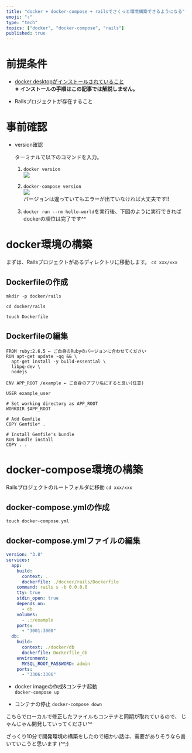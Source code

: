```yaml
---
title: "docker + docker-compose + railsでさくっと環境構築できるようになる"
emoji: "✌️"
type: "tech"
topics: ["docker", "docker-compose", "rails"]
published: true
---
```


# 前提条件

- [docker desktopがインストールされていること](https://www.docker.com/products/docker-desktop)  
**※ インストールの手順はこの記事では解説しません。**

- Railsプロジェクトが存在すること

# 事前確認
- version確認

  ターミナルで以下のコマンドを入力。  
  1. `docker version`  
![](https://storage.googleapis.com/zenn-user-upload/088c67aa2dcbc90e88314663.png)

  2. `docker-compose version`  
![](https://storage.googleapis.com/zenn-user-upload/8b089d1899b95f51e3230736.png)  
バージョンは違っていてもエラーが出ていなければ大丈夫です!!  

  3. `docker run --rm hello-world`を実行後、下図のように実行できればdockerの順位は完了です^^  

# docker環境の構築

まずは、Railsプロジェクトがあるディレクトリに移動します。
`cd xxx/xxx`

## Dockerfileの作成
`mkdir -p docker/rails`

`cd docker/rails`

`touch Dockerfile`

## Dockerfileの編集

```Dockerfile:Dockerfile
FROM ruby:2.6.5 ← ご自身のRubyのバージョンに合わせてください
RUN apt-get update -qq && \
  apt-get install -y build-essential \
  libpq-dev \
  nodejs

ENV APP_ROOT /example ← ご自身のアプリ名にすると良い(任意)

USER example_user

# Set working directory as APP_ROOT
WORKDIR $APP_ROOT

# Add Gemfile
COPY Gemfile* .

# Install Gemfile's bundle
RUN bundle install
COPY . .
```

# docker-compose環境の構築

Railsプロジェクトのルートフォルダに移動
`cd xxx/xxx`

## docker-compose.ymlの作成
`touch docker-compose.yml`


## docker-compose.ymlファイルの編集

```yml:docker-compose.yml
version: "3.8"
services:
  app:
    build:
      context: .
      dockerfile: ./docker/rails/Dockerfile
    command: rails s -b 0.0.0.0
    tty: true
    stdin_open: true
    depends_on:
      - db
    volumes:
      - .:/example
    ports:
      - "3001:3000"
  db:
    build:
      context: ./docker/db
      dockerfile: Dockerfile_db
    environment:
      MYSQL_ROOT_PASSWORD: admin
    ports:
      - "3306:3306"
```

- docker imageの作成&コンテナ起動  
`docker-compose up`

- コンテナの停止
`docker-compose down`



こちらでローカルで修正したファイルもコンテナと同期が取れているので、
じゃんじゃん開発していってください^^

ざっくり10分で開発環境の構築をしたので細かい話は、需要がありそうなら書いていこうと思います (^^;)